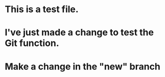 # This is a test file.
# I've just made a change to test the Git function.
# Make a change in the "new" branch
